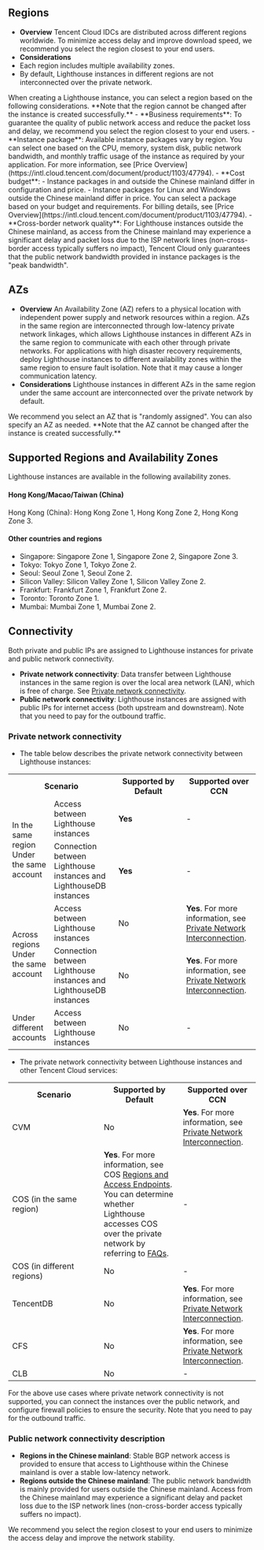 ## Regions
- **Overview**
Tencent Cloud IDCs are distributed across different regions worldwide. To minimize access delay and improve download speed, we recommend you select the region closest to your end users.
- **Considerations**
 - Each region includes multiple availability zones.
 - By default, Lighthouse instances in different regions are not interconnected over the private network.


<dx-alert infotype="explain" title="<b>How to Select a Region</b>">
When creating a Lighthouse instance, you can select a region based on the following considerations. **Note that the region cannot be changed after the instance is created successfully.**
 - **Business requirements**: To guarantee the quality of public network access and reduce the packet loss and delay, we recommend you select the region closest to your end users.
 - **Instance package**: Available instance packages vary by region. You can select one based on the CPU, memory, system disk, public network bandwidth, and monthly traffic usage of the instance as required by your application. For more information, see [Price Overview](https://intl.cloud.tencent.com/document/product/1103/47794).
 - **Cost budget**:
  - Instance packages in and outside the Chinese mainland differ in configuration and price.
  - Instance packages for Linux and Windows outside the Chinese mainland differ in price.
    You can select a package based on your budget and requirements. For billing details, see [Price Overview](https://intl.cloud.tencent.com/document/product/1103/47794).
 - **Cross-border network quality**: For Lighthouse instances outside the Chinese mainland, as access from the Chinese mainland may experience a significant delay and packet loss due to the ISP network lines (non-cross-border access typically suffers no impact), Tencent Cloud only guarantees that the public network bandwidth provided in instance packages is the "peak bandwidth".
</dx-alert>


## AZs
- **Overview**
An Availability Zone (AZ) refers to a physical location with independent power supply and network resources within a region.
AZs in the same region are interconnected through low-latency private network linkages, which allows Lighthouse instances in different AZs in the same region to communicate with each other through private networks. For applications with high disaster recovery requirements, deploy Lighthouse instances to different availability zones within the same region to ensure fault isolation. Note that it may cause a longer communication latency.
- **Considerations**
 Lighthouse instances in different AZs in the same region under the same account are interconnected over the private network by default.

<dx-alert infotype="explain" title="<b>How to Select an AZ</b>">
We recommend you select an AZ that is "randomly assigned". You can also specify an AZ as needed. **Note that the AZ cannot be changed after the instance is created successfully.**
</dx-alert>





## Supported Regions and Availability Zones
<dx-alert infotype="explain" title="">
Lighthouse instances are available in the following availability zones.
</dx-alert>

####  Hong Kong/Macao/Taiwan (China)
Hong Kong (China): Hong Kong Zone 1, Hong Kong Zone 2, Hong Kong Zone 3.

####  Other countries and regions
- Singapore: Singapore Zone 1, Singapore Zone 2, Singapore Zone 3.
- Tokyo: Tokyo Zone 1, Tokyo Zone 2.
- Seoul: Seoul Zone 1, Seoul Zone 2.
- Silicon Valley: Silicon Valley Zone 1, Silicon Valley Zone 2.
- Frankfurt: Frankfurt Zone 1, Frankfurt Zone 2.
- Toronto: Toronto Zone 1.
- Mumbai: Mumbai Zone 1, Mumbai Zone 2.


## Connectivity
Both private and public IPs are assigned to Lighthouse instances for private and public network connectivity.
* **Private network connectivity**: Data transfer between Lighthouse instances in the same region is over the local area network (LAN), which is free of charge. See [Private network connectivity](#IntranetUnicom).
* **Public network connectivity**: Lighthouse instances are assigned with public IPs for internet access (both upstream and downstream). Note that you need to pay for the outbound traffic.

### Private network connectivity[](id:IntranetUnicom)
- The table below describes the private network connectivity between Lighthouse instances:
<table>
<tbody>
<tr>
<th style="width: 37%;" colspan=2>Scenario</th>
<th style=" width: 32%;">Supported by Default</th><th style=" width: 31%;">Supported over CCN</th>
</tr>
<tr>
<td rowspan=2>In the same region<br>Under the same account</td>
<td>Access between Lighthouse instances    </td>
<td><b>Yes</b></td>
<td>-</td>
</tr>
<tr>
<td>Connection between Lighthouse instances and LighthouseDB instances</td>
<td><b>Yes</b></td>
<td>-</td>
</tr>
<tr>
<td rowspan=2>Across regions<br>Under the same account</td>
<td>Access between Lighthouse instances </td>
<td>No</td>
<td><b>Yes</b>. For more information, see <a href="https://www.tencentcloud.com/document/product/1103/41396">Private Network Interconnection</a>.</td>
</tr>
<tr>
<td>Connection between Lighthouse instances and LighthouseDB instances</td>
<td>No</td>
<td><b>Yes</b>. For more information, see <a href="https://www.tencentcloud.com/document/product/1103/41396">Private Network Interconnection</a>.</td>
</tr>
<tr>
<td>Under different accounts</td>
<td>Access between Lighthouse instances </td>
<td>No</td>
<td>-</td>
</tr>
</tbody></table>


- The private network connectivity between Lighthouse instances and other Tencent Cloud services:
<table>
<tbody>
<tr>
<th style="width: 37%;">Scenario</th>
<th style=" width: 32%;">Supported by Default</th><th style=" width: 31%;">Supported over CCN</th>
</tr>
<tr>
<td>CVM</td>
<td>No</td>
<td><b>Yes</b>. For more information, see <a href="https://intl.cloud.tencent.com/document/product/1103/41396">Private Network Interconnection</a>.</td>
</tr>
<tr>
<td>COS (in the same region)</td>
<td>
<b>Yes</b>. For more information, see COS <a href="https://intl.cloud.tencent.com/document/product/436/6224" target="_blank">Regions and Access Endpoints</a>.
<br>You can determine whether Lighthouse accesses COS over the private network by referring to <a href="https://intl.cloud.tencent.com/document/product/1103/41257" target="_blank">FAQs</a>.
</td>
<td>- </td>
</tr>
<tr>
<td>COS (in different regions)</td>
<td>No</td>
<td>-</td>
</tr>
<tr>
<td>TencentDB</td>
<td>No</td>
<td><b>Yes</b>. For more information, see <a href="https://intl.cloud.tencent.com/document/product/1103/41396">Private Network Interconnection</a>.</td>
</tr>
<tr>
<td>CFS</td>
<td>No</td>
<td><b>Yes</b>. For more information, see <a href="https://intl.cloud.tencent.com/document/product/1103/41396">Private Network Interconnection</a>.</td>
</tr>
<tr>
<td>CLB</td>
<td>No</td>
<td>-</td>
</tr>
</tbody></table>



<dx-alert infotype="notice" title="">
For the above use cases where private network connectivity is not supported, you can connect the instances over the public network, and configure firewall policies to ensure the security. Note that you need to pay for the outbound traffic.
</dx-alert>



### Public network connectivity description
* **Regions in the Chinese mainland**: Stable BGP network access is provided to ensure that access to Lighthouse within the Chinese mainland is over a stable low-latency network.
* **Regions outside the Chinese mainland**: The public network bandwidth is mainly provided for users outside the Chinese mainland. Access from the Chinese mainland may experience a significant delay and packet loss due to the ISP network lines (non-cross-border access typically suffers no impact).


<dx-alert infotype="explain" title="">
We recommend you select the region closest to your end users to minimize the access delay and improve the network stability.
</dx-alert>




<style>
.params{margin-bottom:0px !important}
</style>
